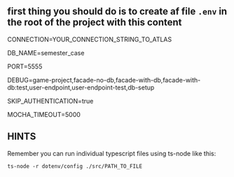 ## first thing you should do is to create af file `.env` in the root of the project with this content

CONNECTION=YOUR_CONNECTION_STRING_TO_ATLAS

DB_NAME=semester_case

PORT=5555

DEBUG=game-project,facade-no-db,facade-with-db,facade-with-db:test,user-endpoint,user-endpoint-test,db-setup

SKIP_AUTHENTICATION=true

MOCHA_TIMEOUT=5000

## HINTS

Remember you can run individual typescript files using ts-node like this:

`ts-node -r dotenv/config ./src/PATH_TO_FILE`
